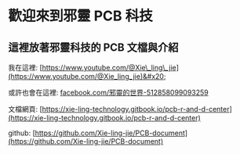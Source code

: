 # 歡迎來到邪靈 PCB 科技

## 這裡放著邪靈科技的 PCB 文檔與介紹

我在這裡: [https://www.youtube.com/@Xie\_ling\_jie](https://www.youtube.com/@Xie_ling_jie)&#x20;

或許也會在這裡: [facebook.com/邪靈的世界-512858099093259](https://www.youtube.com/redirect?event=channel_description\&redir_token=QUFFLUhqbk9DbUpDOWd3QWNuanhGZ0pyZnkxTnpmVFl0Z3xBQ3Jtc0trSnFrU1dkUFZla3RJdk80SGZFU1VuVjd0NGVLbkVLUzhXYldrUTRFQ2Rid2V4c1pBb1ktR2p3WXZMZ2dEaDZTekt0Q2UyMWFsOUZLNVJqaVNSb2dFdVBoWVZLY3VaWUs1OWlKWnl2bXc5ZUJMX3RHMA\&q=https%3A%2F%2Fwww.facebook.com%2F%25E9%2582%25AA%25E9%259D%2588%25E7%259A%2584%25E4%25B8%2596%25E7%2595%258C-512858099093259%2F)

文檔網頁: [https://xie-ling-technology.gitbook.io/pcb-r-and-d-center](https://xie-ling-technology.gitbook.io/pcb-r-and-d-center)

github: [https://github.com/Xie-ling-jie/PCB-document](https://github.com/Xie-ling-jie/PCB-document)
